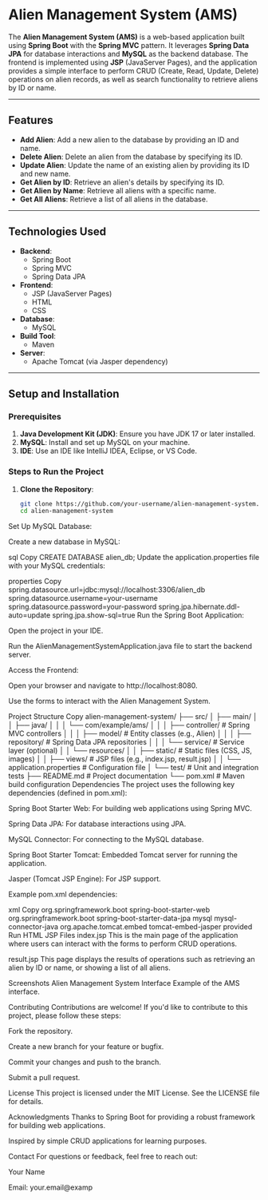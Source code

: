 # Alien Management System (AMS)

The **Alien Management System (AMS)** is a web-based application built using **Spring Boot** with the **Spring MVC** pattern. It leverages **Spring Data JPA** for database interactions and **MySQL** as the backend database. The frontend is implemented using **JSP** (JavaServer Pages), and the application provides a simple interface to perform CRUD (Create, Read, Update, Delete) operations on alien records, as well as search functionality to retrieve aliens by ID or name.

---

## Features

- **Add Alien**: Add a new alien to the database by providing an ID and name.
- **Delete Alien**: Delete an alien from the database by specifying its ID.
- **Update Alien**: Update the name of an existing alien by providing its ID and new name.
- **Get Alien by ID**: Retrieve an alien's details by specifying its ID.
- **Get Alien by Name**: Retrieve all aliens with a specific name.
- **Get All Aliens**: Retrieve a list of all aliens in the database.

---

## Technologies Used

- **Backend**: 
  - Spring Boot
  - Spring MVC
  - Spring Data JPA
- **Frontend**: 
  - JSP (JavaServer Pages)
  - HTML
  - CSS
- **Database**: 
  - MySQL
- **Build Tool**: 
  - Maven
- **Server**: 
  - Apache Tomcat (via Jasper dependency)

---

## Setup and Installation

### Prerequisites

1. **Java Development Kit (JDK)**: Ensure you have JDK 17 or later installed.
2. **MySQL**: Install and set up MySQL on your machine.
3. **IDE**: Use an IDE like IntelliJ IDEA, Eclipse, or VS Code.

### Steps to Run the Project

1. **Clone the Repository**:
   ```bash
   git clone https://github.com/your-username/alien-management-system.git
   cd alien-management-system
Set Up MySQL Database:

Create a new database in MySQL:

sql
Copy
CREATE DATABASE alien_db;
Update the application.properties file with your MySQL credentials:

properties
Copy
spring.datasource.url=jdbc:mysql://localhost:3306/alien_db
spring.datasource.username=your-username
spring.datasource.password=your-password
spring.jpa.hibernate.ddl-auto=update
spring.jpa.show-sql=true
Run the Spring Boot Application:

Open the project in your IDE.

Run the AlienManagementSystemApplication.java file to start the backend server.

Access the Frontend:

Open your browser and navigate to http://localhost:8080.

Use the forms to interact with the Alien Management System.

Project Structure
Copy
alien-management-system/
├── src/
│   ├── main/
│   │   ├── java/
│   │   │   └── com/example/ams/
│   │   │       ├── controller/       # Spring MVC controllers
│   │   │       ├── model/            # Entity classes (e.g., Alien)
│   │   │       ├── repository/       # Spring Data JPA repositories
│   │   │       └── service/          # Service layer (optional)
│   │   └── resources/
│   │       ├── static/               # Static files (CSS, JS, images)
│   │       ├── views/                # JSP files (e.g., index.jsp, result.jsp)
│   │       └── application.properties # Configuration file
│   └── test/                         # Unit and integration tests
├── README.md                         # Project documentation
└── pom.xml                           # Maven build configuration
Dependencies
The project uses the following key dependencies (defined in pom.xml):

Spring Boot Starter Web: For building web applications using Spring MVC.

Spring Data JPA: For database interactions using JPA.

MySQL Connector: For connecting to the MySQL database.

Spring Boot Starter Tomcat: Embedded Tomcat server for running the application.

Jasper (Tomcat JSP Engine): For JSP support.

Example pom.xml dependencies:

xml
Copy
<dependencies>
    <dependency>
        <groupId>org.springframework.boot</groupId>
        <artifactId>spring-boot-starter-web</artifactId>
    </dependency>
    <dependency>
        <groupId>org.springframework.boot</groupId>
        <artifactId>spring-boot-starter-data-jpa</artifactId>
    </dependency>
    <dependency>
        <groupId>mysql</groupId>
        <artifactId>mysql-connector-java</artifactId>
    </dependency>
    <dependency>
        <groupId>org.apache.tomcat.embed</groupId>
        <artifactId>tomcat-embed-jasper</artifactId>
        <scope>provided</scope>
    </dependency>
</dependencies>
Run HTML
JSP Files
index.jsp
This is the main page of the application where users can interact with the forms to perform CRUD operations.

result.jsp
This page displays the results of operations such as retrieving an alien by ID or name, or showing a list of all aliens.

Screenshots
Alien Management System Interface
Example of the AMS interface.

Contributing
Contributions are welcome! If you'd like to contribute to this project, please follow these steps:

Fork the repository.

Create a new branch for your feature or bugfix.

Commit your changes and push to the branch.

Submit a pull request.

License
This project is licensed under the MIT License. See the LICENSE file for details.

Acknowledgments
Thanks to Spring Boot for providing a robust framework for building web applications.

Inspired by simple CRUD applications for learning purposes.

Contact
For questions or feedback, feel free to reach out:

Your Name

Email: your.email@examp
